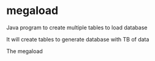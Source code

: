 # megaload
Java  program to create multiple tables to load database

It will create tables to generate database with TB of data

The megaload 
